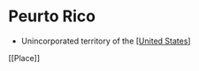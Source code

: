 # Peurto Rico

- Unincorporated territory of the [[United States]]

[[Place]]

[//begin]: # "Autogenerated link references for markdown compatibility"
[United States]: united-states "United States"
[//end]: # "Autogenerated link references"